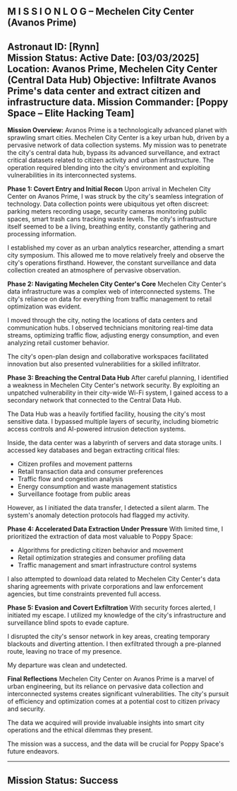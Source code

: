 M I S S I O N  L O G  –  Mechelen City Center (Avanos Prime)  
--------------------------------------------------------------
Astronaut ID: [Rynn]  
Mission Status: **Active** 
Date: [03/03/2025]
Location: **Avanos Prime, Mechelen City Center (Central Data Hub)**
Objective: **Infiltrate Avanos Prime's data center and extract citizen and infrastructure data.**
Mission Commander: [Poppy Space – Elite Hacking Team]
--------------------------------------------------------------

**Mission Overview:**
Avanos Prime is a technologically advanced planet with sprawling smart cities. Mechelen City Center is a key urban hub, driven by a pervasive network of data collection systems. My mission was to penetrate the city's central data hub, bypass its advanced surveillance, and extract critical datasets related to citizen activity and urban infrastructure. The operation required blending into the city's environment and exploiting vulnerabilities in its interconnected systems.

**Phase 1: Covert Entry and Initial Recon**
Upon arrival in Mechelen City Center on Avanos Prime, I was struck by the city's seamless integration of technology. Data collection points were ubiquitous yet often discreet: parking meters recording usage, security cameras monitoring public spaces, smart trash cans tracking waste levels. The city's infrastructure itself seemed to be a living, breathing entity, constantly gathering and processing information.

I established my cover as an urban analytics researcher, attending a smart city symposium. This allowed me to move relatively freely and observe the city's operations firsthand. However, the constant surveillance and data collection created an atmosphere of pervasive observation.

**Phase 2: Navigating Mechelen City Center's Core**
Mechelen City Center's data infrastructure was a complex web of interconnected systems. The city's reliance on data for everything from traffic management to retail optimization was evident.

I moved through the city, noting the locations of data centers and communication hubs. I observed technicians monitoring real-time data streams, optimizing traffic flow, adjusting energy consumption, and even analyzing retail customer behavior.

The city's open-plan design and collaborative workspaces facilitated innovation but also presented vulnerabilities for a skilled infiltrator.

**Phase 3: Breaching the Central Data Hub**
After careful planning, I identified a weakness in Mechelen City Center's network security. By exploiting an unpatched vulnerability in their city-wide Wi-Fi system, I gained access to a secondary network that connected to the Central Data Hub.

The Data Hub was a heavily fortified facility, housing the city's most sensitive data. I bypassed multiple layers of security, including biometric access controls and AI-powered intrusion detection systems.

Inside, the data center was a labyrinth of servers and data storage units. I accessed key databases and began extracting critical files:

* Citizen profiles and movement patterns
* Retail transaction data and consumer preferences
* Traffic flow and congestion analysis
* Energy consumption and waste management statistics
* Surveillance footage from public areas

However, as I initiated the data transfer, I detected a silent alarm. The system's anomaly detection protocols had flagged my activity.

**Phase 4: Accelerated Data Extraction Under Pressure**
With limited time, I prioritized the extraction of data most valuable to Poppy Space:

* Algorithms for predicting citizen behavior and movement
* Retail optimization strategies and consumer profiling data
* Traffic management and smart infrastructure control systems

I also attempted to download data related to Mechelen City Center's data sharing agreements with private corporations and law enforcement agencies, but time constraints prevented full access. 

**Phase 5: Evasion and Covert Exfiltration**
With security forces alerted, I initiated my escape. I utilized my knowledge of the city's infrastructure and surveillance blind spots to evade capture.

I disrupted the city's sensor network in key areas, creating temporary blackouts and diverting attention. I then exfiltrated through a pre-planned route, leaving no trace of my presence.

My departure was clean and undetected.

**Final Reflections**
Mechelen City Center on Avanos Prime is a marvel of urban engineering, but its reliance on pervasive data collection and interconnected systems creates significant vulnerabilities. The city's pursuit of efficiency and optimization comes at a potential cost to citizen privacy and security.

The data we acquired will provide invaluable insights into smart city operations and the ethical dilemmas they present.

The mission was a success, and the data will be crucial for Poppy Space's future endeavors.

--------------------------------------------------------------
Mission Status: **Success**
--------------------------------------------------------------